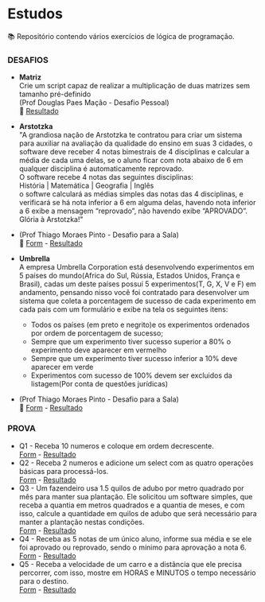 # Estudos
:books: Repositório contendo vários exercícios de lógica de programação.

### DESAFIOS
* **Matriz**<br>
Crie um script capaz de realizar a multiplicação de duas matrizes sem tamanho pré-definido<br>
(Prof Douglas Paes Mação - Desafio Pessoal)<br>
:blue_book: 
[Resultado](DESAFIOS/matriz.php)

* **Arstotzka**<br>
"A grandiosa nação de Arstotzka te contratou para criar um sistema para auxiliar na avaliação da qualidade do ensino em suas 3 cidades, o software deve receber 4 notas bimestrais de 4 disciplinas e calcular a média de cada uma delas, se o aluno ficar com nota abaixo de 6 em qualquer disciplina é automaticamente reprovado.<br>
O software recebe 4 notas das seguintes disciplinas:<br>
História | Matemática | Geografia | Inglês<br>
o softwre calculará as médias simples das notas das 4 disciplinas, e verificará se há nota inferior a 6 em alguma delas, havendo nota inferior a 6 exibe a mensagem “reprovado”, não havendo exibe “APROVADO”.<br>
Glória à Arstotzka!"<br>
* (Prof Thiago Moraes Pinto - Desafio para a Sala)<br>
:blue_book: 
[Form](DESAFIOS/arstotzka/index.php) - 
[Resultado](DESAFIOS/arstotzka/result.php)

* **Umbrella**<br>
A empresa Umbrella Corporation está desenvolvendo experimentos em 5 países do mundo(Africa do Sul, Rússia, Estados Unidos, França e Brasil), cadas um deste países possuí 5 experimentos(T, G, X, V e F) em andamento, pensando nisso você foi contratado para desenvolver um sistema que coleta a porcentagem de sucesso de cada experimento em cada pais com um formulário e exibe na tela os seguintes itens:<br>
  * Todos os países (em preto e negrito)e os experimentos ordenados por ordem de porcentagem de sucesso;
  * Sempre que um experimento tiver sucesso superior a 80% o experimento deve aparecer em vermelho
  * Sempre que um experimento tiver sucesso inferior a 10% deve aparecer em verde
  * Experimentos com sucesso de 100% devem ser excluidos da listagem(Por conta de questões jurídicas)
* (Prof Thiago Moraes Pinto - Desafio para a Sala)<br>
:blue_book: 
[Form](DESAFIOS/umbrella/index.php) - 
[Resultado](DESAFIOS/umbrella/result.php)

### PROVA 

* Q1 - Receba 10 numeros e coloque em ordem decrescente.<br>
[Form](PROVA/questao1.html) - 
[Resultado](PROVA/questao1-result.php)
* Q2 - Receba 2 numeros e adicione um select com as quatro operações básicas para processá-los.<br>
[Form](PROVA/questao2.html) - 
[Resultado](PROVA/questao2-result.php)
* Q3 - Um fazendeiro usa 1.5 quilos de adubo por metro quadrado por mês para manter sua plantação. Ele solicitou um software simples, que receba a quantia em metros quadrados e a quantia de meses, e com isso, calcule a quantidade em quilos de adubo que será necessário para manter a plantação nestas condições.<br>
[Form](PROVA/questao3.html) - 
[Resultado](PROVA/questao3-result.php)
* Q4 - Receba as 5 notas de um único aluno, informe sua média e se ele foi aprovado ou reprovado, sendo o mínimo para aprovação a nota 6.<br>
[Form](PROVA/questao4.html) - 
[Resultado](PROVA/questao4-result.php)
* Q5 - Receba a velocidade de um carro e a distância que ele precisa percorrer, com isso, mostre em HORAS e MINUTOS o tempo necessário para o destino.<br>
[Form](PROVA/questao5.html) - 
[Resultado](PROVA/questao5-result.php)